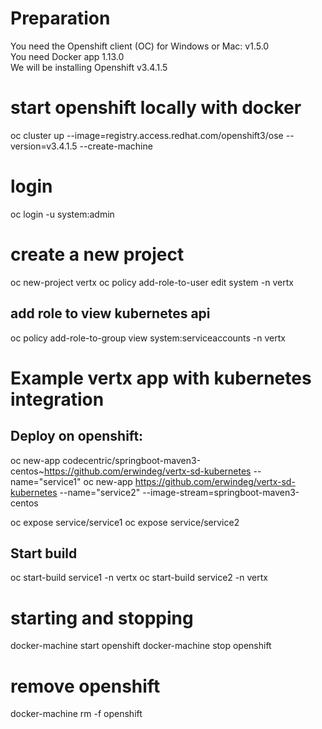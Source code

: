 # Preparation
You need the Openshift client (OC) for Windows or Mac: v1.5.0  
You need Docker app 1.13.0  
We will be installing Openshift v3.4.1.5  

# start openshift locally with docker
oc cluster up --image=registry.access.redhat.com/openshift3/ose --version=v3.4.1.5 --create-machine

# login
oc login -u system:admin

# create a new project
oc new-project vertx
oc policy add-role-to-user edit system -n vertx

## add role to view kubernetes api
oc policy add-role-to-group view system:serviceaccounts -n vertx

# Example vertx app with kubernetes integration
## Deploy on openshift:

oc new-app codecentric/springboot-maven3-centos~https://github.com/erwindeg/vertx-sd-kubernetes --name="service1"
oc new-app https://github.com/erwindeg/vertx-sd-kubernetes --name="service2" --image-stream=springboot-maven3-centos

oc expose service/service1
oc expose service/service2


## Start build
oc start-build service1 -n vertx
oc start-build service2 -n vertx


# starting and stopping
docker-machine start openshift
docker-machine stop openshift

# remove openshift
docker-machine rm -f openshift




